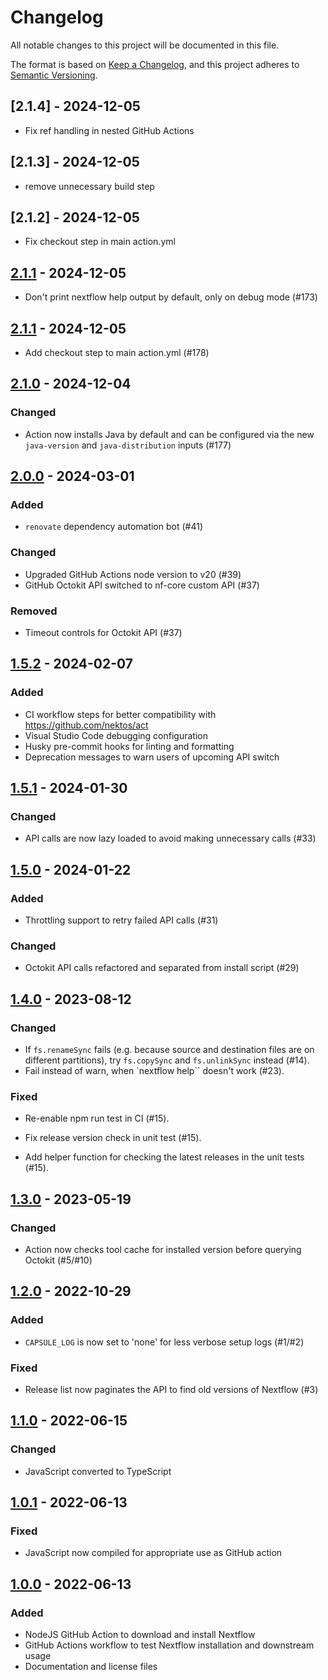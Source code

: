 # Changelog

All notable changes to this project will be documented in this file.

The format is based on [Keep a Changelog](https://keepachangelog.com/en/1.0.0/),
and this project adheres to [Semantic Versioning](https://semver.org/spec/v2.0.0.html).

## [2.1.4] - 2024-12-05

- Fix ref handling in nested GitHub Actions

## [2.1.3] - 2024-12-05

- remove unnecessary build step

## [2.1.2] - 2024-12-05

- Fix checkout step in main action.yml

## [2.1.1] - 2024-12-05

- Don't print nextflow help output by default, only on debug mode (#173)

## [2.1.1] - 2024-12-05

- Add checkout step to main action.yml (#178)

## [2.1.0] - 2024-12-04

### Changed

- Action now installs Java by default and can be configured via the new `java-version` and `java-distribution` inputs (#177)

## [2.0.0] - 2024-03-01

### Added

- `renovate` dependency automation bot (#41)

### Changed

- Upgraded GitHub Actions node version to v20 (#39)
- GitHub Octokit API switched to nf-core custom API (#37)

### Removed

- Timeout controls for Octokit API (#37)

## [1.5.2] - 2024-02-07

### Added

- CI workflow steps for better compatibility with <https://github.com/nektos/act>
- Visual Studio Code debugging configuration
- Husky pre-commit hooks for linting and formatting
- Deprecation messages to warn users of upcoming API switch

## [1.5.1] - 2024-01-30

### Changed

- API calls are now lazy loaded to avoid making unnecessary calls (#33)

## [1.5.0] - 2024-01-22

### Added

- Throttling support to retry failed API calls (#31)

### Changed

- Octokit API calls refactored and separated from install script (#29)

## [1.4.0] - 2023-08-12

### Changed

- If `fs.renameSync` fails (e.g. because source and destination files are on different partitions), try `fs.copySync` and `fs.unlinkSync` instead (#14).
- Fail instead of warn, when `nextflow help`` doesn't work (#23).

### Fixed

- Re-enable npm run test in CI (#15).

- Fix release version check in unit test (#15).

- Add helper function for checking the latest releases in the unit tests (#15).

## [1.3.0] - 2023-05-19

### Changed

- Action now checks tool cache for installed version before querying Octokit (#5/#10)

## [1.2.0] - 2022-10-29

### Added

- `CAPSULE_LOG` is now set to 'none' for less verbose setup logs (#1/#2)

### Fixed

- Release list now paginates the API to find old versions of Nextflow (#3)

## [1.1.0] - 2022-06-15

### Changed

- JavaScript converted to TypeScript

## [1.0.1] - 2022-06-13

### Fixed

- JavaScript now compiled for appropriate use as GitHub action

## [1.0.0] - 2022-06-13

### Added

- NodeJS GitHub Action to download and install Nextflow
- GitHub Actions workflow to test Nextflow installation and downstream usage
- Documentation and license files

[unreleased]: https://github.com/nf-core/setup-nextflow/compare/v2.1.1...HEAD
[2.1.1]: https://github.com/nf-core/setup-nextflow/compare/v2.1.0...v2.1.1
[2.1.0]: https://github.com/nf-core/setup-nextflow/compare/v2.0.0...v2.1.0
[2.0.0]: https://github.com/nf-core/setup-nextflow/compare/v1.5.2...v2.0.0
[1.5.2]: https://github.com/nf-core/setup-nextflow/compare/v1.5.1...v1.5.2
[1.5.1]: https://github.com/nf-core/setup-nextflow/compare/v1.5.0...v1.5.1
[1.5.0]: https://github.com/nf-core/setup-nextflow/compare/v1.4.0...v1.5.0
[1.4.0]: https://github.com/nf-core/setup-nextflow/compare/v1.3.0...v1.4.0
[1.3.0]: https://github.com/nf-core/setup-nextflow/compare/v1.2.0...v1.3.0
[1.2.0]: https://github.com/nf-core/setup-nextflow/compare/v1.1.1...v1.2.0
[1.1.0]: https://github.com/nf-core/setup-nextflow/compare/v1.0.1...v1.1.0
[1.0.1]: https://github.com/nf-core/setup-nextflow/compare/v1.0.0...v1.0.1
[1.0.0]: https://github.com/nf-core/setup-nextflow/releases/tag/v1.0.0

